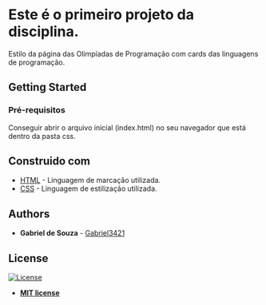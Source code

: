 # Este é o primeiro projeto da disciplina.

Estilo da página das Olimpíadas de Programação com cards das linguagens de programação.

## Getting Started

### Pré-requisitos

Conseguir abrir o arquivo inicial (index.html) no seu navegador que está dentro da pasta css.

## Construido com

* [HTML](https://developer.mozilla.org/en-US/docs/Web/HTML) - Linguagem de marcação utilizada.
* [CSS](https://developer.mozilla.org/en-US/docs/Web/CSS) - Linguagem de estilização utilizada.

## Authors

* **Gabriel de Souza** - [Gabriel3421](https://github.com/Gabriel3421)

## License

[![License](http://img.shields.io/:license-mit-blue.svg?style=flat-square)](http://badges.mit-license.org)

- **[MIT license](http://opensource.org/licenses/mit-license.php)**
